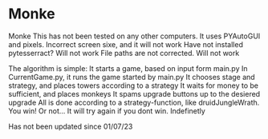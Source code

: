 # Monke
Monke
This has not been tested on any other computers. It uses PYAutoGUI and pixels.
Incorrect screen sixe, and it will not work
Have not installed pytesserract? Will not work
File paths are not corrected. Will not work

The algorithm is simple:
It starts a game, based on input form main.py
In CurrentGame.py, it runs the game started by main.py
It chooses stage and strategy, and places towers according to a strategy
It waits for money to be sufficient, and places monkeys
It spams upgrade buttons up to the desiered upgrade
All is done according to a strategy-function, like druidJungleWrath.
You win! Or not...
It will try again if you dont win. Indefinetly

Has not been updated since 01/07/23
